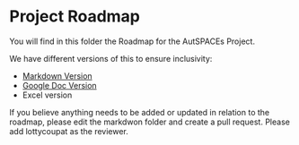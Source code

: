 # Project Roadmap

You will find in this folder the Roadmap for the AutSPACEs Project. 

We have different versions of this to ensure inclusivity:
  - [Markdown Version](https://github.com/alan-turing-institute/AutisticaCitizenScience/blob/lottycoupat-roadmap/project-management/project-roadmap/roadmap.md)
  - [Google Doc Version](https://docs.google.com/document/d/1M-HabZ99V6OB9Z3hVpcE1YzQF6bod-qFK-fca1dTGc8/edit?usp=sharing)
  - Excel version

If you believe anything needs to be added or updated in relation to the roadmap, please edit the markdwon folder and create a pull request. 
Please add lottycoupat as the reviewer.  
